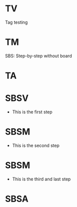# TV

Tag testing

# TM

SBS: Step-by-step without board

# TA

# SBSV

- This is the first step

# SBSM

- This is the second step

# SBSM

- This is the third and last step

# SBSA